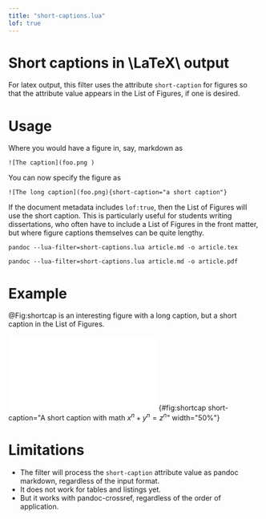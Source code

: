 ```yaml
---
title: "short-captions.lua"
lof: true
---
```


# Short captions in \LaTeX\ output

For latex output, this filter uses the attribute `short-caption` for
figures so that the attribute value appears in the List of Figures, if
one is desired.

# Usage

Where you would have a figure in, say, markdown as

    ![The caption](foo.png )

You can now specify the figure as

    ![The long caption](foo.png){short-caption="a short caption"}

If the document metadata includes `lof:true`, then the List of Figures
will use the short caption. This is particularly useful for students
writing dissertations, who often have to include a List of Figures in
the front matter, but where figure captions themselves can be quite
lengthy.

    pandoc --lua-filter=short-captions.lua article.md -o article.tex

    pandoc --lua-filter=short-captions.lua article.md -o article.pdf



# Example

@Fig:shortcap is an interesting figure with a long caption, but a short
caption in the List of Figures.

![This is an *extremely* interesting figure that has a lot of detail I
will need to describe in a few sentences. This figure has a short
caption that will appear in the list of figures. Other attributes are
preserved](fig.pdf){#fig:shortcap short-caption="A short caption with
math $x^n + y^n = z^n$" width="50%"}


# Limitations

- The filter will process the `short-caption` attribute value as pandoc
  markdown, regardless of the input format.
- It does not work for tables and listings yet.
- But it works with pandoc-crossref, regardless of the order of
  application.
